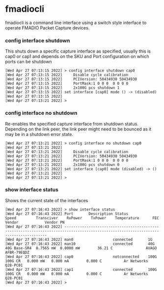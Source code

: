 # fmadiocli

fmadiocli is a command line interface using a switch style interface to operate FMADIO Packet Capture devices.

### config interface shutdown

This shuts down a specific capture interface as specified, usually this is cap0 or cap1 and depends on the SKU and Port configuration on which ports can be shutdown

```
[Wed Apr 27 07:13:15 2022] > config interface shutdown cap0
[Wed Apr 27 07:13:15 2022]     Disable cycle calibration
[Wed Apr 27 07:13:15 2022]     PCIVersion: 50434930 50434930
[Wed Apr 27 07:13:15 2022]     PortMask:1 0 0 0  0 0 0 0
[Wed Apr 27 07:13:15 2022]     2x100G pcs shutdown 1
[Wed Apr 27 07:13:15 2022] set interface [cap0] mode () -> (disabled)
[Wed Apr 27 07:13:15 2022]
[Wed Apr 27 07:13:21 2022] > 
```

### config interface no shutdown

Re-enables the specified capture interface from shutdown status. Depending on the link peer, the link peer might need to be bounced as it may be in a shutdown error state.

```
[Wed Apr 27 07:13:21 2022] > config interface no shutdown cap0
[Wed Apr 27 07:13:21 2022]
[Wed Apr 27 07:13:21 2022]     Disable cycle calibration
[Wed Apr 27 07:13:21 2022]     PCIVersion: 50434930 50434930
[Wed Apr 27 07:13:21 2022]     PortMask:1 0 0 0  0 0 0 0
[Wed Apr 27 07:13:21 2022]     2x100G pcs shutdown 0
[Wed Apr 27 07:13:21 2022] set interface [cap0] mode (disabled) -> ()
[Wed Apr 27 07:13:21 2022]
[Wed Apr 27 07:13:21 2022] >

```

### show interface status

Shows the current state of the interfaces

```
[Wed Apr 27 07:16:43 2022] > show interface status
[Wed Apr 27 07:16:43 2022] Port       Description Status          Speed         Transciver    RxPower    TxPower    Temperature      FEC     Vendor            Vendor PN
[Wed Apr 27 07:16:43 2022] ------------------------------------------------------------------------------------------------------------------------------------
[Wed Apr 27 07:16:43 2022] man0                  connected       1G
[Wed Apr 27 07:16:43 2022] man10                 connected       40G         40G Base-SR4  0.7565 mW  0.0000 mW        36.21 C               AVAGO          AFBR-79EQDZ
[Wed Apr 27 07:16:43 2022] cap0                  notconnected    100G             100G CR   0.000 mW   0.000 mA        0.000 C          Ar Networks             Q28-PC01
[Wed Apr 27 07:16:43 2022] cap1                  connected       100G             100G CR   0.000 mW   0.000 mA        0.000 C          Ar Networks             Q28-PC01
[Wed Apr 27 07:16:43 2022] >

```
